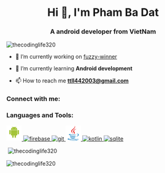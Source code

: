 <h1 align="center">Hi 👋, I'm Pham Ba Dat</h1>
<h3 align="center">A android developer from VietNam</h3>

<p align="left"> <img src="https://komarev.com/ghpvc/?username=thecodinglife320&label=Profile%20views&color=0e75b6&style=flat" alt="thecodinglife320" /> </p>

- 🔭 I’m currently working on [fuzzy-winner](https://github.com/thecodinglife320/fuzzy-winner)

- 🌱 I’m currently learning **Android development**

- 📫 How to reach me **ttll442003@gmail.com**

<h3 align="left">Connect with me:</h3>
<p align="left">
</p>

<h3 align="left">Languages and Tools:</h3>
<p align="left">
  <a href="https://developer.android.com" target="_blank" rel="noreferrer">
    <img src="https://raw.githubusercontent.com/devicons/devicon/master/icons/android/android-original-wordmark.svg" alt="android" width="40" height="40"/>
  </a>
  <a href="https://firebase.google.com/" target="_blank" rel="noreferrer"> 
    <img src="https://www.vectorlogo.zone/logos/firebase/firebase-icon.svg" alt="firebase" width="40" height="40"/>
  </a>
  <a href="https://git-scm.com/" target="_blank" rel="noreferrer">
    <img src="https://www.vectorlogo.zone/logos/git-scm/git-scm-icon.svg" alt="git" width="40" height="40"/>
  </a>
  <a href="https://www.java.com" target="_blank" rel="noreferrer">
    <img src="https://raw.githubusercontent.com/devicons/devicon/master/icons/java/java-original.svg" alt="java" width="40" height="40"/>
  </a>
  <a href="https://kotlinlang.org" target="_blank" rel="noreferrer">
    <img src="https://www.vectorlogo.zone/logos/kotlinlang/kotlinlang-icon.svg" alt="kotlin" width="40" height="40"/>
  </a>
  <a href="https://www.sqlite.org/" target="_blank" rel="noreferrer">
    <img src="https://www.vectorlogo.zone/logos/sqlite/sqlite-icon.svg" alt="sqlite" width="40" height="40"/> </a>
</p>

<p>&nbsp;<img align="center" src="https://github-readme-stats.vercel.app/api?username=thecodinglife320&show_icons=true&locale=en" alt="thecodinglife320" /></p>

<p><img align="center" src="https://github-readme-streak-stats.herokuapp.com/?user=thecodinglife320&" alt="thecodinglife320" /></p>

